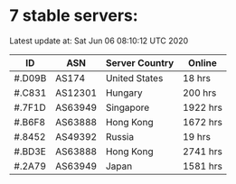 # 7 stable servers:

Latest update at: Sat Jun 06 08:10:12 UTC 2020

| ID | ASN | Server Country | Online |
| -- | --- | -------------- | ------ |
| #.D09B | AS174 | United States | 18 hrs |
| #.C831 | AS12301 | Hungary | 200 hrs |
| #.7F1D | AS63949 | Singapore | 1922 hrs |
| #.B6F8 | AS63888 | Hong Kong | 1672 hrs |
| #.8452 | AS49392 | Russia | 19 hrs |
| #.BD3E | AS63888 | Hong Kong | 2741 hrs |
| #.2A79 | AS63949 | Japan | 1581 hrs |


